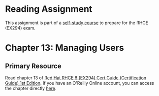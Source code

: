 # Reading Assignment
This assignment is part of a [self-study course](../README.md) to prepare for the RHCE (EX294) exam.
# Chapter 13: Managing Users

## Primary Resource
Read chapter 13 of [Red Hat RHCE 8 (EX294) Cert Guide (Certification Guide) 1st Edition](https://www.amazon.com/RHCE-EX294-Cert-Guide-Certification/dp/0136872433).  If you have an O'Reilly Online account, you can access the chapter directly [here](https://learning.oreilly.com/library/view/Red+Hat+RHCE+8+(EX294)+Cert+Guide/9780136872481/ch13.html#ch13).
